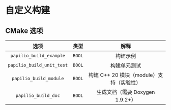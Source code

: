 # 自定义构建
## CMake 选项
|           选项            |  类型  |                   解释                   |
| :-----------------------: | :----: | :--------------------------------------: |
|  `papilio_build_example`  | `BOOL` |                 构建示例                 |
| `papilio_build_unit_test` | `BOOL` |               构建单元测试               |
|  `papilio_build_module`   | `BOOL` | 构建 C++ 20 模块（module）支持（实验性） |
|    `papilio_build_doc`    | `BOOL` |     生成文档（需要 Doxygen 1.9.2+）      |
